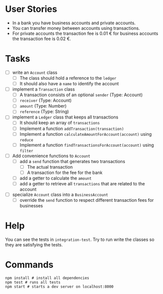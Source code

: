 # User Stories

- In a bank you have business accounts and private accounts.
- You can transfer money between accounts using transactions.
- For private accounts the transaction fee is 0.01 € for business accounts the transaction fee is 0.02 €.

# Tasks

- [ ] write an `Account` class
  - [ ] The class should hold a reference to the `ledger`
  - [ ] It should also have a `name` to identify the account
- [ ] implement a `Transaction` class
  - [ ] A transaction consists of an optional `sender` (Type: Account)
  - [ ] `receiver` (Type: Account)
  - [ ] `amount` (Type: Number)
  - [ ] `reference` (Type: String)
- [ ] implement a `Ledger` class that keeps all transactions
  - [ ] It should keep an array of `transactions`
  - [ ] Implement a function `addTransaction(transaction)`
  - [ ] Implement a function `calculateAmountForAccount(account)` using `reduce`
  - [ ] Implement a function `findTransactionsForAccount(account)` using `filter`
- [ ] Add convenience functions to `Account`
  - [ ] add a `send` function that generates two transactions
    - [ ] The actual transaction
    - [ ] A transaction for the fee for the bank
  - [ ] add a getter to calculate the `amount`
  - [ ] add a getter to retrieve all `transactions` that are related to the account
- [ ] specialize `Account` class into a `BusinessAccount`
  - [ ] override the `send` function to respect different transaction fees for businesses

# Help

You can see the tests in `integration-test`. Try to run write the classes so they are satisfying the tests.

# Commands

```
npm install # install all dependencies
npm test # runs all tests
npm start # starts a dev server on localhost:8000
```
